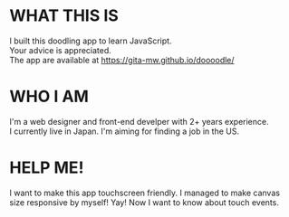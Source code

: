 # WHAT THIS IS
I built this doodling app to learn JavaScript.  
Your advice is appreciated.  
The app are available at https://gita-mw.github.io/doooodle/

# WHO I AM
I'm a web designer and front-end develper with 2+ years experience.  
I currently live in Japan.
I'm aiming for finding a job in the US.

# HELP ME!
I want to make this app touchscreen friendly.
I managed to make canvas size responsive by myself! Yay!
Now I want to know about touch events.
